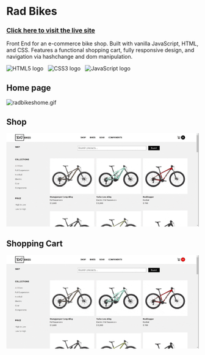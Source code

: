 # Rad Bikes

<h3><a target="_blank"href="https://radbikes.netlify.app">Click here to visit the live site</a></h3>
 
<p>Front End for an e-commerce bike shop. Built with vanilla JavaScript, HTML, and CSS. Features a functional shopping cart, fully responsive design, and navigation via hashchange and dom manipulation.</p>

<div><img src="https://img.shields.io/badge/HTML5-282C34?logo=html5&logoColor=E34F26" alt="HTML5 logo" title="HTML5" height="25" />
  &nbsp;&nbsp;<img src="https://img.shields.io/badge/CSS3-282C34?logo=css3&logoColor=1572B6" alt="CSS3 logo" title="CSS3" height="25" />&nbsp;&nbsp;&nbsp;<img src="https://img.shields.io/badge/JavaScript-282C34?logo=javascript&logoColor=F7DF1E" alt="JavaScript logo" title="JavaScript" height="25" /></div>
 

## Home page
![radbikeshome.gif](https://github.com/jakesmileydev/radbikes/blob/master/images/radbikeshome.gif?raw=true)
## Shop
![shop.gif](https://github.com/jakesmileydev/radbikes/blob/master/images/shop.gif?raw=true)
## Shopping Cart
![cart.gif](https://github.com/jakesmileydev/radbikes/blob/master/images/cart.gif?raw=true)
